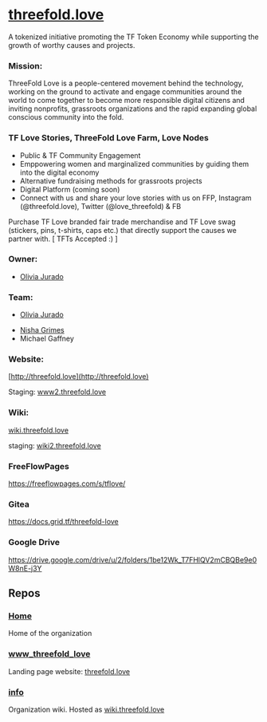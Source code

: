 # [threefold.love](http://threefold.love)

A tokenized initiative promoting the TF Token Economy while supporting the growth of worthy causes and projects.
### Mission:
ThreeFold Love is a people-centered movement behind the technology, working on the ground to activate and engage communities around the world to come together to become more responsible digital citizens and inviting nonprofits, grassroots organizations and the rapid expanding global conscious community into the fold.  

### TF Love Stories, ThreeFold Love Farm, Love Nodes
- Public & TF Community Engagement 
- Emppowering women and marginalized communities by guiding them into the digital economy
- Alternative fundraising methods for grassroots projects
- Digital Platform (coming soon)
- Connect with us and share your love stories with us on FFP, Instagram (@threefold.love), Twitter (@love_threefold) & FB

Purchase TF Love branded fair trade merchandise and TF Love swag (stickers, pins, t-shirts, caps etc.) that directly support the causes we partner with. [ TFTs Accepted :) ]

### Owner: 
* [Olivia Jurado](https://www.linkedin.com/in/oliviajurado/)

### Team:
* [Olivia Jurado](https://www.linkedin.com/in/oliviajurado/)
- [Nisha Grimes](https://www.linkedin.com/in/nisha-grimes-8a61a689/)
- Michael Gaffney

### Website:

[http://threefold.love](http://threefold.love)

Staging: [www2.threefold.love](https://www2.threefold.love)

### Wiki:

[wiki.threefold.love](http://wiki.threefold.love)

staging: [wiki2.threefold.love](http://wiki2.threefold.love)

### FreeFlowPages
https://freeflowpages.com/s/tflove/

### Gitea
https://docs.grid.tf/threefold-love

### Google Drive
https://drive.google.com/drive/u/2/folders/1be12Wk_T7FHlQV2mCBQBe9e0W8nE-j3Y

## Repos

### [Home](https://github.com/threefold-love/home)
Home of the organization

### [www_threefold_love](https://github.com/threefold-love/www_threefold_love)
Landing page website: [threefold.love](http://threefold.love) 

### [info](https://github.com/threefold-love/info)
Organization wiki. Hosted as [wiki.threefold.love](http://wiki.threefold.love/)

